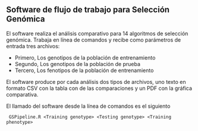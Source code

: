 ## Software de flujo de trabajo para Selección Genómica
El software realiza el análisis comparativo para 14 algoritmos de selección genómica. Trabaja en línea de comandos y recibe como parámetros de entrada tres archivos:
- Primero, Los genotipos de la población de entrenamiento
- Segundo, Los genotipos de la población de prueba
- Tercero, Los fenotipos de la población de entrenamiento

El software produce por cada análisis dos tipos de archivos, uno texto en formato CSV con la tabla con de las comparaciones y un PDF con la gráfica comparativa.

El llamado del software desde la línea de comandos es el siguiento
```
 GSPipeline.R <Training genotype> <Testing genotype> <Training phenotype>
```
